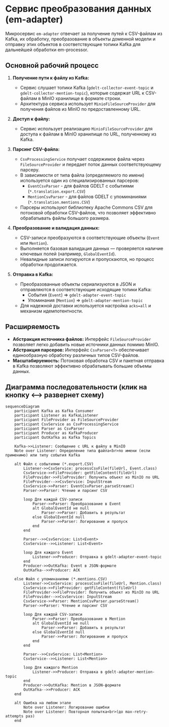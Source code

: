 # Сервис преобразования данных (em-adapter)

Микросервис `em-adapter` отвечает за получение путей к CSV-файлам из Kafka, их обработку, преобразование в объекты доменной модели и отправку этих объектов в соответствующие топики Kafka для дальнейшей обработки em-processor.

## Основной рабочий процесс

1. **Получение пути к файлу из Kafka:**
   * Сервис слушает топики Kafka (`gdelt-collector-event-topic` и `gdelt-collector-mention-topic`), которые содержат URL к CSV-файлам в MinIO хранилище в формате строки.
   * Архитектура сервиса использует `MinioFileSourceProvider` для получения файлов из MinIO по предоставленному URL.

2. **Доступ к файлу:**
   * Сервис использует реализацию `MinioFileSourceProvider` для доступа к файлам в MinIO хранилище по URL, полученному из Kafka.

3. **Парсинг CSV-файла:**
    * `CsvProcessingService` получает содержимое файла через `FileSourceProvider` и передает поток данных соответствующему парсеру.
    * В зависимости от типа файла (определяемого по имени) используется один из специализированных парсеров:
        * `EventCsvParser` - для файлов GDELT с событиями (`*.translation.export.CSV`)
        * `MentionCsvParser` - для файлов GDELT с упоминаниями (`*.translation.mentions.CSV`)
    * Парсеры используют библиотеку Apache Commons CSV для потоковой обработки CSV-файлов, что позволяет эффективно обрабатывать файлы большого размера.

4. **Преобразование и валидация данных:**
    * CSV-записи преобразуются в соответствующие объекты (`Event` или `Mention`).
    * Выполняется базовая валидация данных — проверяется наличие ключевых полей (например, `GlobalEventId`).
    * Невалидные записи логируются и пропускаются, но процесс обработки продолжается.

5. **Отправка в Kafka:**
    * Преобразованные объекты сериализуются в JSON и отправляются в соответствующие исходящие топики Kafka:
        * События (`Event`) => `gdelt-adapter-event-topic`
        * Упоминания (`Mention`) => `gdelt-adapter-mention-topic`
    * Для надежной доставки используется настройка `acks=all` и механизм идемпотентности.

## Расширяемость

* **Абстракция источника файлов:** Интерфейс `FileSourceProvider` позволяет легко добавить новые источники данных помимо MinIO.
* **Абстракция парсеров:** Интерфейс `CsvParser<T>` обеспечивает единообразную обработку различных типов CSV-файлов.
* **Масштабируемость:** Потоковая обработка CSV и пакетная отправка в Kafka позволяют эффективно обрабатывать большие объемы данных.

## Диаграмма последовательности (клик на кнопку ⟷ развернет схему)

```mermaid
sequenceDiagram
    participant Kafka as Kafka Consumer
    participant Listener as KafkaListener
    participant FileProvider as FileSourceProvider
    participant CsvService as CsvProcessingService
    participant Parser as CsvParser
    participant Producer as KafkaProducer
    participant OutKafka as Kafka Topics

    Kafka->>Listener: Сообщение с URL к файлу в MinIO
    Note over Listener: Определение типа файла<br>по имени (если применимо) или типу события Kafka

    alt Файл с событиями (*.export.CSV)
        Listener->>CsvService: processCsvFile(fileUrl, Event.class)
        CsvService->>FileProvider: getFileContent(fileUrl)
        FileProvider->>FileProvider: Получить объект из MinIO по URL
        FileProvider-->>CsvService: InputStream
        CsvService->>Parser: EventCsvParser.parseStream()
        Parser->>Parser: Чтение и парсинг CSV
        
        loop Для каждой CSV-записи
            Parser->>Parser: Преобразование в Event
            alt GlobalEventId не null
                Parser->>Parser: Добавить в результат
            else GlobalEventId null
                Parser->>Parser: Логирование и пропуск
            end
        end
        
        Parser-->>CsvService: List<Event>
        CsvService-->>Listener: List<Event>
        
        loop Для каждого Event
            Listener->>Producer: Отправка в gdelt-adapter-event-topic
        end
        Producer->>OutKafka: Event в JSON-формате
        OutKafka-->>Producer: ACK
        
    else Файл с упоминаниями (*.mentions.CSV)
        Listener->>CsvService: processCsvFile(fileUrl, Mention.class)
        CsvService->>FileProvider: getFileContent(fileUrl)
        FileProvider->>FileProvider: Получить объект из MinIO по URL
        FileProvider-->>CsvService: InputStream
        CsvService->>Parser: MentionCsvParser.parseStream()
        Parser->>Parser: Чтение и парсинг CSV
        
        loop Для каждой CSV-записи
            Parser->>Parser: Преобразование в Mention
            alt GlobalEventId не null
                Parser->>Parser: Добавить в результат
            else GlobalEventId null
                Parser->>Parser: Логирование и пропуск
            end
        end
        
        Parser-->>CsvService: List<Mention>
        CsvService-->>Listener: List<Mention>
        
        loop Для каждого Mention
            Listener->>Producer: Отправка в gdelt-adapter-mention-topic
        end
        Producer->>OutKafka: Mention в JSON-формате
        OutKafka-->>Producer: ACK
    end
    
    alt Ошибка на любом этапе
        Note over Listener: Логирование ошибки
        Note over Listener: Повторная попытка<br>(до max-retry-attempts раз)
    end
```
